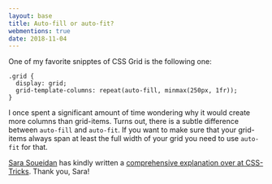 ```yaml
---
layout: base
title: Auto-fill or auto-fit?
webmentions: true
date: 2018-11-04
---
```

One of my favorite snipptes of CSS Grid is the following one:

```
.grid {
  display: grid;
  grid-template-columns: repeat(auto-fill, minmax(250px, 1fr));
}
```

I once spent a significant amount of time wondering why it would create more columns than grid-items. Turns out, there is a subtle difference between `auto-fill` and `auto-fit`. If you want to make sure that your grid-items always span at least the full width of your grid you need to use `auto-fit` for that.

[Sara Soueidan](https://www.sarasoueidan.com/) has kindly written a [comprehensive explanation over at CSS-Tricks](https://css-tricks.com/auto-sizing-columns-css-grid-auto-fill-vs-auto-fit/). Thank you, Sara!

